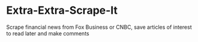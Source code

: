 # Extra-Extra-Scrape-It
Scrape financial news from Fox Business or CNBC, save articles of interest to read later and make comments
